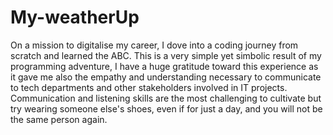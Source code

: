 # My-weatherUp

On a mission to digitalise my career, I dove into a coding journey from scratch and learned the ABC. 
This is a very simple yet simbolic result of my programming adventure, I have a huge gratitude toward this experience as it gave me also the empathy and understanding necessary to communicate to tech departments and other stakeholders involved in IT projects.
Communication and listening skills are the most challenging to cultivate but try wearing someone else's shoes, even if for just a day, and you will not be the same person again.
